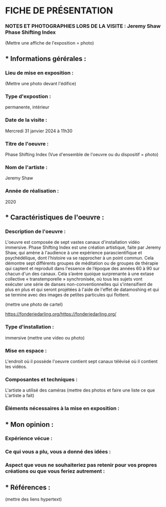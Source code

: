 # FICHE DE PRÉSENTATION


### NOTES ET PHOTOGRAPHIES LORS DE LA VISITE : Jeremy Shaw Phase Shifting Index
(Mettre une affiche de l'exposition = photo)

## * Informations gérérales :

### Lieu de mise en exposition :
(Mettre une photo devant l'édifice)

### Type d'expostion :
permanente, intérieur

### Date de la visite :
Mercredi 31 janvier 2024 à 11h30

### Titre de l'oeuvre :
Phase Shifting Index
(Vue d'ensemble de l'oeuvre ou du dispositif = photo)

### Nom de l'artiste :
Jeremy Shaw

### Année de réalisation :
2020


## * Caractéristiques de l'oeuvre :

### Description de l'oeuvre :
L'oeuvre est composée de sept vastes canaux d'installation vidéo immersive. Phase Shifting Index est une création artistique, faite par Jeremy Shaw, qui amène à l'audience à une expérience parascientifique et psychédélique, dont l'histoire va se rapprocher à un point commun. Cela démontre sept différents groupes de méditation ou de groupes de thérapie qui captent et reproduit dans l'essence de l’époque des années 60 à 90 sur chacun d'un des canaux. Cela s’avère quoique surprenante à une extase collective « transtemporelle » synchronisée, où tous les sujets vont exécuter une série de danses non-conventionnelles qui s'intensifient de plus en plus et qui seront projétées à l'aide de l'effet de datamoshing et qui se termine avec des images de petites particules qui flottent.

(mettre une photo de cartel)

https://fonderiedarling.org/https://fonderiedarling.org/

### Type d'installation :
immersive
(mettre une video ou photo)

### Mise en espace :
L'endroit où il possède l'oeuvre contient sept canaux télévisé où il contient les vidéos.

### Composantes et techniques :
L'artiste a utilisé des caméras
(mettre des photos et faire une liste ce que L'artiste a fait)

### Éléments nécessaires à la mise en exposition :

## * Mon opinion :


### Expérience vécue :

### Ce qui vous a plu, vous a donné des idées :

### Aspect que vous ne souhaiteriez pas retenir pour vos propres créations ou que vous feriez autrement :


## * Références :
(mettre des liens hypertext)
